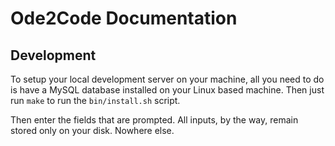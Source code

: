 # Ode2Code Documentation

## Development

To setup your local development server on your machine, all you need to do is have a MySQL database installed on your Linux based machine. Then just run `make` to run the `bin/install.sh` script.

Then enter the fields that are prompted. All inputs, by the way, remain stored only on your disk. Nowhere else.
